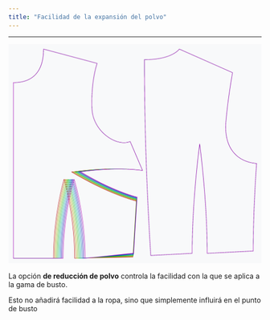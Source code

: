 ```yaml
---
title: "Facilidad de la expansión del polvo"
---
```


***

![El efecto de la opción de relajación de la expansión del polvo en el patrón](sample.png)

La opción **de reducción de polvo** controla la facilidad con la que se aplica a la gama de busto.

<Note>Esto no añadirá facilidad a la ropa, sino que simplemente influirá en el punto de busto</Note>




